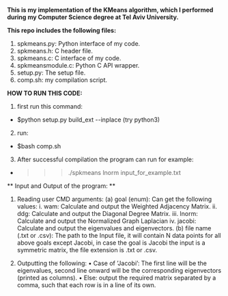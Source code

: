 **This is my implementation of the KMeans algorithm, which I performed during my Computer Science degree at Tel Aviv University.**

**This repo includes the following files:**
1. spkmeans.py: Python interface of my code.
2. spkmeans.h: C header file.
3. spkmeans.c: C interface of my code.
4. spkmeansmodule.c: Python C API wrapper.
5. setup.py: The setup file.
6. comp.sh: my compilation script.


**HOW TO RUN THIS CODE:**
1. first run this command: 
* $python setup.py build_ext --inplace (try python3)
2. run:
* $bash comp.sh
3. After successful compilation the program can run for example:
* >>>./spkmeans lnorm input_for_example.txt

** Input and Output of the program: ** 
1. Reading user CMD arguments:
(a) goal (enum): Can get the following values:
        i. wam: Calculate and output the Weighted Adjacency Matrix.
        ii. ddg: Calculate and output the Diagonal Degree Matrix.
        iii. lnorm: Calculate and output the Normalized Graph Laplacian
        iv. jacobi: Calculate and output the eigenvalues and eigenvectors.
(b) file name (.txt or .csv): The path to the Input file, it will contain N data points for all above goals except Jacobi, in case the goal is Jacobi the input is a symmetric matrix, the file extension is .txt or .csv.

2. Outputting the following:
• Case of ’Jacobi’: The first line will be the eigenvalues, second line onward will be the corresponding eigenvectors (printed as columns).
• Else: output the required matrix separated by a comma, such that each row is in a line of its own.

